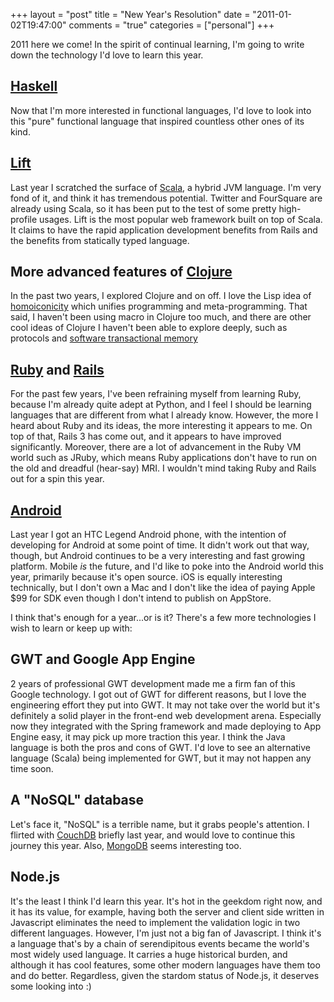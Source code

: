 +++
layout = "post"
title = "New Year's Resolution"
date = "2011-01-02T19:47:00"
comments = "true"
categories = ["personal"]
+++

2011 here we come! In the spirit of continual learning, I'm going to write down the technology I'd love to learn this year.

## [Haskell](http://haskell.org")

Now that I'm more interested in functional languages, I'd love to look into this "pure" functional language that inspired countless other ones of its kind.

## [Lift](http://liftweb.net)

Last year I scratched the surface of [Scala](http://www.scala-lang.org), a hybrid JVM language. I'm very fond of it, and think it has tremendous potential. Twitter and FourSquare are already using Scala, so it has been put to the test of some pretty high-profile usages.  Lift is the most popular web framework built on top of Scala. It claims to have the rapid application development benefits from Rails and the benefits from statically typed language.

## More advanced features of [Clojure](http://clojure.org)

In the past two years, I explored Clojure and on off. I love the Lisp idea of [homoiconicity](http://en.wikipedia.org/wiki/Homoiconicity) which unifies programming and meta-programming. That said, I haven't been using macro in Clojure too much, and there are other cool ideas of Clojure I haven't been able to explore deeply, such as protocols and [software transactional memory](http://en.wikipedia.org/wiki/Software_transactional_memory)

## [Ruby](http://www.ruby-lang.org/en/) and [Rails](http://rubyonrails.org/)

For the past few years, I've been refraining myself from learning Ruby, because I'm already quite adept at Python, and I feel I should be learning languages that are different from what I already know. However, the more I heard about Ruby and its ideas, the more interesting it appears to me. On top of that, Rails 3 has come out, and it appears to have improved significantly. Moreover, there are a lot of advancement in the Ruby VM world such as JRuby, which means Ruby applications don't have to run on the old and dreadful (hear-say) MRI. I wouldn't mind taking Ruby and Rails out for a spin this year.

## [Android](http://www.android.com/)

Last year I got an HTC Legend Android phone, with the intention of developing for Android at some point of time. It didn't work out that way, though, but Android continues to be a very interesting and fast growing platform. Mobile *is* the future, and I'd like to poke into the Android world this year, primarily because it's open source. iOS is equally interesting technically, but I don't own a Mac and I don't like the idea of paying Apple $99 for SDK even though I don't intend to publish on AppStore.

I think that's enough for a year...or is it? There's a few more technologies I wish to learn or keep up with:

## GWT and Google App Engine

2 years of professional GWT development made me a firm fan of this Google technology. I got out of GWT for different reasons, but I love the engineering effort they put into GWT. It may not take over the world but it's definitely a solid player in the front-end web development arena. Especially now they integrated with the Spring framework and made deploying to App Engine easy, it may pick up more traction this year. I think the Java language is both the pros and cons of GWT. I'd love to see an alternative language (Scala) being implemented for GWT, but it may not happen any time soon.

## A "NoSQL" database

Let's face it, "NoSQL" is a terrible name, but it grabs people's attention. I flirted with [CouchDB](http://couchdb.apache.org/) briefly last year, and would love to continue this journey this year. Also, [MongoDB](http://www.mongodb.org/) seems interesting too.

## Node.js

It's the least I think I'd learn this year. It's hot in the geekdom right now, and it has its value, for example, having both the server and client side written in Javascript eliminates the need to implement the validation logic in two different languages. However, I'm just not a big fan of Javascript. I think it's a language that's by a chain of serendipitous events became the world's most widely used language. It carries a huge historical burden, and although it has cool features, some other modern languages have them too and do better. Regardless, given the stardom status of Node.js, it deserves some looking into :)


